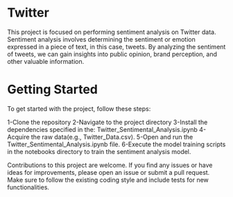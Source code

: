# Twitter
This project is focused on performing sentiment analysis on Twitter data. Sentiment analysis involves determining the sentiment or emotion expressed in a piece of text, in this case, tweets. By analyzing the sentiment of tweets, we can gain insights into public opinion, brand perception, and other valuable information.

# Getting Started
To get started with the project, follow these steps:

1-Clone the repository
2-Navigate to the project directory
3-Install the dependencies specified in the: Twitter_Sentimental_Analysis.ipynb
4-Acquire the raw data(e.g., Twitter_Data.csv).
5-Open and run the Twitter_Sentimental_Analysis.ipynb file.
6-Execute the model training scripts in the notebooks directory to train the sentiment analysis model.

Contributions to this project are welcome. If you find any issues or have ideas for improvements, please open an issue or submit a pull request. Make sure to follow the existing coding style and include tests for new functionalities.
